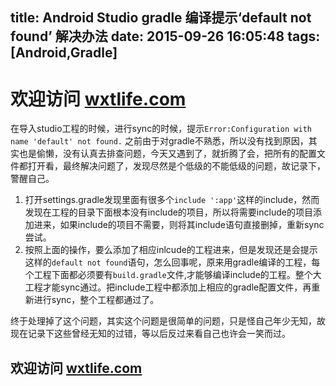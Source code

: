 title: Android Studio gradle 编译提示‘default not found’ 解决办法
date: 2015-09-26 16:05:48
tags: [Android,Gradle]
---
# 欢迎访问 [wxtlife.com](http://www.wxtlife.com)
在导入studio工程的时候，进行sync的时候，提示`Error:Configuration with name 'default' not found.` 
之前由于对gradle不熟悉，所以没有找到原因，其实也是偷懒，没有认真去排查问题，今天又遇到了，就折腾了会，把所有的配置文件都打开看，最终解决问题了，发现尽然是个低级的不能低级的问题，故记录下，警醒自己。
     
1.  打开settings.gradle发现里面有很多个`include ':app'`这样的include，然而发现在工程的目录下面根本没有include的项目，所以将需要include的项目添加进来，如果include的项目不需要，则将其include语句直接删掉，重新sync尝试。
2.  按照上面的操作，要么添加了相应inlcude的工程进来，但是发现还是会提示这样的`default not found`语句，怎么回事呢，原来用gradle编译的工程，每个工程下面都必须要有`build.gradle`文件,才能够编译include的工程。整个大工程才能sync通过。把include工程中都添加上相应的gradle配置文件，再重新进行sync，整个工程都通过了。
     
终于处理掉了这个问题，其实这个问题是很简单的问题，只是怪自己年少无知，故现在记录下这些曾经无知的过错，等以后反过来看自己也许会一笑而过。

## 欢迎访问 [wxtlife.com](http://www.wxtlife.com)